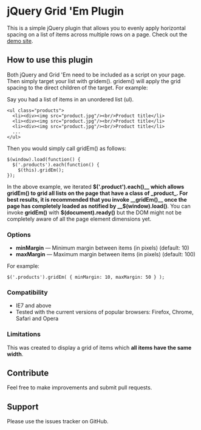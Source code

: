 # jQuery Grid 'Em Plugin

This is a simple jQuery plugin that allows you to evenly apply horizontal spacing on a list of items across multiple rows on a page. Check out the [demo site](http://streamwave.github.com/gridem/ "jQuery gridEm() demo").

## How to use this plugin

Both jQuery and Grid 'Em need to be included as a script on your page. Then simply target your list with gridem(). gridem() will apply the grid spacing to the direct children of the target. For example:

Say you had a list of items in an unordered list (ul). 

    <ul class="products">
      <li><div><img src="product.jpg"/><br/>Product title</li>
      <li><div><img src="product.jpg"/><br/>Product title</li>
      <li><div><img src="product.jpg"/><br/>Product title</li>
      ...
    </ul>

Then you would simply call gridEm() as follows: 

    $(window).load(function() {
      $('.products').each(function() {
        $(this).gridEm();
    });

In the above example, we iterated __$('.product').each()__ which allows gridEm() to grid all lists on the page that have a class of _product_. For best results, it is recommended that you invoke __gridEm()__ once the page has completely loaded as notified by __$(window).load()__. You can invoke __gridEm()__ with __$(document).ready()__ but the DOM might not be completely aware of all the page element dimensions yet.

### Options
 * __minMargin__ &mdash; Minimum margin between items (in pixels) (default: 10)
 * __maxMargin__ &mdash; Maximum margin between items (in pixels) (default: 100)

For example:

    $('.products').gridEm( { minMargin: 10, maxMargin: 50 } );

### Compatibility
* IE7 and above
* Tested with the current versions of popular browsers: Firefox, Chrome, Safari and Opera

### Limitations
This was created to display a grid of items which __all items have the same width__. 

## Contribute
Feel free to make improvements and submit pull requests.

## Support
Please use the issues tracker on GitHub.